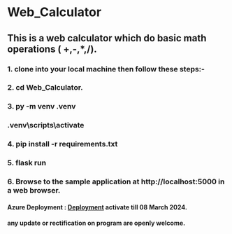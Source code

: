 # Web_Calculator
## This is a web calculator which do basic math operations ( +,-,*,/).
### 1. clone into your local machine then follow these steps:-
### 2. cd Web_Calculator.
### 3. py -m venv .venv
###    .venv\scripts\activate
### 4. pip install -r requirements.txt
### 5. flask run
### 6. Browse to the sample application at http://localhost:5000 in a web browser.
#### Azure Deployment : [Deployment](https://web-calculator.azurewebsites.net/) activate till 08 March 2024.
#### any update or rectification on program are openly welcome.
